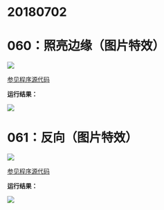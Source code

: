 # 20180702

# 060：照亮边缘（图片特效）

<img src="http://image.renkaigis.com/keepcoding/2018070201.png">

<a href="https://github.com/renkaigis/KeepCoding/tree/master/2018/07/02" target="_blank">参见程序源代码</a>

**运行结果：**

<img src="http://image.renkaigis.com/keepcoding/2018070202.png">

# 061：反向（图片特效）

<img src="http://image.renkaigis.com/keepcoding/2018070203.png">

<a href="https://github.com/renkaigis/KeepCoding/tree/master/2018/07/02" target="_blank">参见程序源代码</a>

**运行结果：**

<img src="http://image.renkaigis.com/keepcoding/2018070204.png">